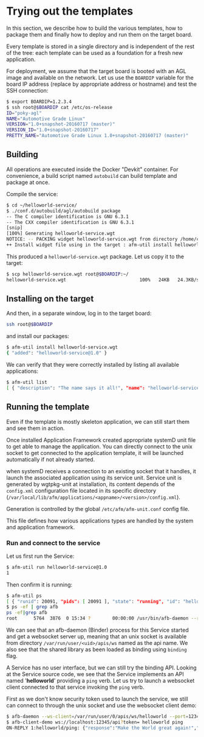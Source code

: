 # Trying out the templates

In this section, we describe how to build the various templates, how to
package them and finally how to deploy and run them on the target board.

Every template is stored in a single directory and is independent of the
rest of the tree: each template can be used as a foundation for a fresh
new application.

For deployment, we assume that the target board is booted with an AGL
image and available on the network. Let us use the `BOARDIP` variable
for the board IP address (replace by appropriate address or hostname)
and test the SSH connection:

```bash
$ export BOARDIP=1.2.3.4
$ ssh root@$BOARDIP cat /etc/os-release
ID="poky-agl"
NAME="Automotive Grade Linux"
VERSION="1.0+snapshot-20160717 (master)"
VERSION_ID="1.0+snapshot-20160717"
PRETTY_NAME="Automotive Grade Linux 1.0+snapshot-20160717 (master)"
```

## Building

All operations are executed inside the Docker "Devkit" container. For
convenience, a build script named `autobuild` can build template and
package at once.

Compile the service:

```bash
$ cd ~/helloworld-service/
$ ./conf.d/autobuild/agl/autobuild package
-- The C compiler identification is GNU 6.3.1
-- The CXX compiler identification is GNU 6.3.1
[snip]
[100%] Generating helloworld-service.wgt
NOTICE: -- PACKING widget helloworld-service.wgt from directory /home/claneys/Workspace/Sources/IOTbzh/helloworld-service/build/package
++ Install widget file using in the target : afm-util install helloworld-service.wgt
```

This produced a `helloworld-service.wgt` package. Let us copy it to the
target:

```bash
$ scp helloworld-service.wgt root@$BOARDIP:~/
helloworld-service.wgt                           100%   24KB   24.3KB/s   00:00
```

## Installing on the target

And then, in a separate window, log in to the target board:

```bash
ssh root@$BOARDIP
```

and install our packages:

```bash
$ afm-util install helloworld-service.wgt
{ "added": "helloworld-service@1.0" }
```

We can verify that they were correctly installed by listing all
available applications:

```bash
$ afm-util list
[ { "description": "The name says it all!", "name": "helloworld-service", "shortname": "", "id": "helloworld-service@1.0", "version": "1.0", "author": "Stephane Desneux <sdx@iot.bzh>", "author-email": "", "width": "", "height": "" } ]
```

## Running the template

Even if the template is mostly skeleton application, we can still
start them and see them in action.

Once installed Application Framework created appropriate systemD unit file
to get able to manage the application. You can directly connect to the unix
socket to get connected to the application template, it will be launched
automatically if not already started.

when systemD receives a connection to an existing socket that it handles, it
launch the associated application using its service unit. Service unit is
generated by wgtpkg-unit at installation, its content depends of the
`config.xml` configuration file located in its specific directory
(`/var/local/lib/afm/applications/<appname>/<version>/config.xml`).

Generation is controlled by the global `/etc/afm/afm-unit.conf` config
file.

This file defines how various applications types are handled by the
system and application framework.

### Run and connect to the service

Let us first run the Service:

```bash
$ afm-util run helloworld-service@1.0
1
```

Then confirm it is running:

```bash
$ afm-util ps
[ { "runid": 20091, "pids": [ 20091 ], "state": "running", "id": "helloworld-service@1.0" } ]
$ ps -ef | grep afb
ps -ef|grep afb
root      5764  3876  0 15:34 ?        00:00:00 /usr/bin/afb-daemon --rootdir=/var/local/lib/afm/applications/helloworld-service/1.0 --workdir=/home/root/app-data/helloworld-service --roothttp=htdocs --binding=/var/local/lib/afm/applications/helloworld-service/1.0/lib/afb-helloworld.so --ws-server=sd:helloworld --no-httpd
```

We can see that an afb-daemon (Binder) process for this Service started
and get a websocket server up, meaning that an unix socket is available
from directory `/var/run/user/<uid>/apis/ws` named as the api name.
We also see that the shared library as been loaded as binding using `binding`
flag.

A Service has no user interface, but we can still try the binding API.
Looking at the Service source code, we see that the Service implements
an API named '**helloworld**' providing a `ping` verb. Let us try to launch
a websocket client connected to that service invoking the `ping` verb.

First as we don't know security token used to launch the service, we still can
connect to through the unix socket and use the websocket client demo:

```bash
$ afb-daemon --ws-client=/var/run/user/0/apis/ws/helloworld --port=12345 --token='' --roothttp=.
$ afb-client-demo ws://localhost:12345/api?token= helloworld ping
ON-REPLY 1:helloworld/ping: {"response":"Make the World great again!","jtype":"afb-reply","request":{"status":"success","info":"Ping Binder Daemon tag=pingSample count=2 query=\"null\"","uuid":"2edcfee9-943b-40d7-a0c6-08a31141f045"}}
```
